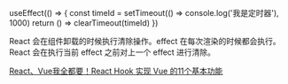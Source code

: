 useEffect(() => {
    const timeId = setTimeout(() => console.log('我是定时器'), 1000)
    return () => clearTimeout(timeId)
 })


React 会在组件卸载的时候执行清除操作。effect 在每次渲染的时候都会执行。React 会在执行当前 effect 之前对上一个 effect 进行清除。


[React、Vue我全都要！React Hook 实现 Vue 的11个基本功能](https://juejin.cn/post/7037130413155811341)